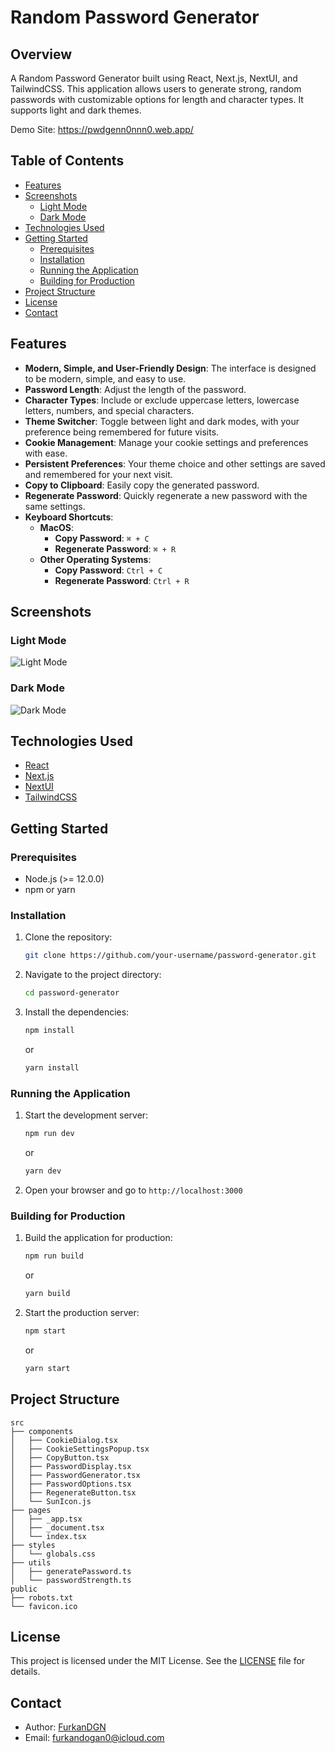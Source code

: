 # Random Password Generator

## Overview

A Random Password Generator built using React, Next.js, NextUI, and TailwindCSS. This application allows users to generate strong, random passwords with customizable options for length and character types. It supports light and dark themes.

Demo Site: https://pwdgenn0nnn0.web.app/

## Table of Contents

- [Features](#features)
- [Screenshots](#screenshots)
  - [Light Mode](#light-mode)
  - [Dark Mode](#dark-mode)
- [Technologies Used](#technologies-used)
- [Getting Started](#getting-started)
  - [Prerequisites](#prerequisites)
  - [Installation](#installation)
  - [Running the Application](#running-the-application)
  - [Building for Production](#building-for-production)
- [Project Structure](#project-structure)
- [License](#license)
- [Contact](#contact)

## Features

- **Modern, Simple, and User-Friendly Design**: The interface is designed to be modern, simple, and easy to use.
- **Password Length**: Adjust the length of the password.
- **Character Types**: Include or exclude uppercase letters, lowercase letters, numbers, and special characters.
- **Theme Switcher**: Toggle between light and dark modes, with your preference being remembered for future visits.
- **Cookie Management**: Manage your cookie settings and preferences with ease.
- **Persistent Preferences**: Your theme choice and other settings are saved and remembered for your next visit.
- **Copy to Clipboard**: Easily copy the generated password.
- **Regenerate Password**: Quickly regenerate a new password with the same settings.
- **Keyboard Shortcuts**:
  - **MacOS**:
    - **Copy Password**: `⌘ + C`
    - **Regenerate Password**: `⌘ + R`
  - **Other Operating Systems**:
    - **Copy Password**: `Ctrl + C`
    - **Regenerate Password**: `Ctrl + R`

## Screenshots

### Light Mode
![Light Mode](images/light-mode-screenshot.png)

### Dark Mode
![Dark Mode](images/dark-mode-screenshot.png)

## Technologies Used

- [React](https://reactjs.org/)
- [Next.js](https://nextjs.org/)
- [NextUI](https://nextui.org/)
- [TailwindCSS](https://tailwindcss.com/)

## Getting Started

### Prerequisites

- Node.js (>= 12.0.0)
- npm or yarn

### Installation

1. Clone the repository:
    ```sh
    git clone https://github.com/your-username/password-generator.git
    ```
2. Navigate to the project directory:
    ```sh
    cd password-generator
    ```
3. Install the dependencies:
    ```sh
    npm install
    ```
    or
    ```sh
    yarn install
    ```

### Running the Application

1. Start the development server:
    ```sh
    npm run dev
    ```
    or
    ```sh
    yarn dev
    ```
2. Open your browser and go to `http://localhost:3000`

### Building for Production

1. Build the application for production:
    ```sh
    npm run build
    ```
    or
    ```sh
    yarn build
    ```
2. Start the production server:
    ```sh
    npm start
    ```
    or
    ```sh
    yarn start
    ```

## Project Structure

```plaintext
src
├── components
│   ├── CookieDialog.tsx
│   ├── CookieSettingsPopup.tsx
│   ├── CopyButton.tsx
│   ├── PasswordDisplay.tsx
│   ├── PasswordGenerator.tsx
│   ├── PasswordOptions.tsx
│   ├── RegenerateButton.tsx
│   └── SunIcon.js
├── pages
│   ├── _app.tsx
│   ├── _document.tsx
│   └── index.tsx
├── styles
│   └── globals.css
├── utils
│   ├── generatePassword.ts
│   └── passwordStrength.ts
public
├── robots.txt
└── favicon.ico
```

## License

This project is licensed under the MIT License. See the [LICENSE](LICENSE) file for details.

## Contact

- Author: [FurkanDGN](https://github.com/FurkanDGN)
- Email: furkandogan0@icloud.com

